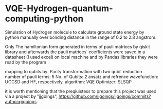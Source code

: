 # VQE-Hydrogen-quantum-computing-python
Simulation of Hydrogen molecule to calculate ground state energy by python manually over bonding 
distance in the range of 0.2 to 2.8 angstrom.


Only The hamiltonian form generated in terms of pauli matrices by qiskit library and afterwards 
the pauli matrices' coefficients were saved in a datasheet (I used excel) on local machine and by Pandas libraries
they were read by the program


mapping to qubits by: Parity transformation with two qubit reduction
number of pauli terms: 5
No. of Qubits: 2
ansatz and refrence wavefunction: UCCSD and HF, respectively. 
algorithm: VQE
Optimizer: SLSQP









it is worth mentioning that the preqiuistess to prepare this project was used via
a project by "jjgoings", https://github.com/jjgoings/jjgoings/commits?author=jjgoings
